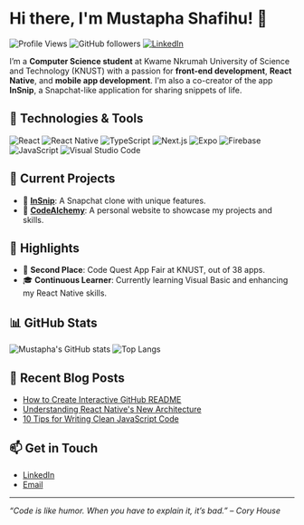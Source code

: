 # Hi there, I'm Mustapha Shafihu! 👋

![Profile Views](https://komarev.com/ghpvc/?username=Shafihu&color=brightgreen)
![GitHub followers](https://img.shields.io/github/followers/Shafihu?label=Follow&style=social)
[![LinkedIn](https://img.shields.io/badge/LinkedIn-Connect-blue)](https://www.linkedin.com/in/shafihu-mustapha-190468309?utm_source=share&utm_campaign=share_via&utm_content=profile&utm_medium=ios_app)

I’m a **Computer Science student** at Kwame Nkrumah University of Science and Technology (KNUST) with a passion for **front-end development**, **React Native**, and **mobile app development**. I'm also a co-creator of the app **InSnip**, a Snapchat-like application for sharing snippets of life.

## 🔧 Technologies & Tools

![React](https://img.shields.io/badge/-React-61DAFB?style=flat&logo=react&logoColor=white)
![React Native](https://img.shields.io/badge/-React_Native-61DAFB?style=flat&logo=react&logoColor=white)
![TypeScript](https://img.shields.io/badge/-TypeScript-007ACC?style=flat&logo=typescript&logoColor=white)
![Next.js](https://img.shields.io/badge/-Next.js-000000?style=flat&logo=next.js&logoColor=white)
![Expo](https://img.shields.io/badge/-Expo-000020?style=flat&logo=expo&logoColor=white)
![Firebase](https://img.shields.io/badge/-Firebase-FFCA28?style=flat&logo=firebase&logoColor=black)
![JavaScript](https://img.shields.io/badge/-JavaScript-F7DF1E?style=flat&logo=javascript&logoColor=black)
![Visual Studio Code](https://img.shields.io/badge/-VS_Code-007ACC?style=flat&logo=visual-studio-code&logoColor=white)

## 🚀 Current Projects

- 🔄 [**InSnip**](https://github.com/Shafihu/InSnip): A Snapchat clone with unique features.
- 🎨 [**CodeAlchemy**](https://github.com/Shafihu/CodeAlchemy): A personal website to showcase my projects and skills.

## 🌟 Highlights

- 🥈 **Second Place**: Code Quest App Fair at KNUST, out of 38 apps.
- 🎓 **Continuous Learner**: Currently learning Visual Basic and enhancing my React Native skills.

## 📊 GitHub Stats

![Mustapha's GitHub stats](https://github-readme-stats.vercel.app/api?username=Shafihu&show_icons=true&theme=radical)
![Top Langs](https://github-readme-stats.vercel.app/api/top-langs/?username=Shafihu&layout=compact&theme=radical)

## 📝 Recent Blog Posts

<!-- BLOG-POST-LIST:START -->
- [How to Create Interactive GitHub README](https://dev.to/)
- [Understanding React Native's New Architecture](https://dev.to/)
- [10 Tips for Writing Clean JavaScript Code](https://dev.to/)
<!-- BLOG-POST-LIST:END -->

## 📫 Get in Touch

- [LinkedIn](https://www.linkedin.com/in/shafihu-mustapha-190468309?utm_source=share&utm_campaign=share_via&utm_content=profile&utm_medium=ios_app)
- [Email](mailto:shafihumustapha0101@gmail.com)
<!--- [Twitter](https://twitter.com/yourhandle) --->

---

*“Code is like humor. When you have to explain it, it’s bad.” – Cory House*

